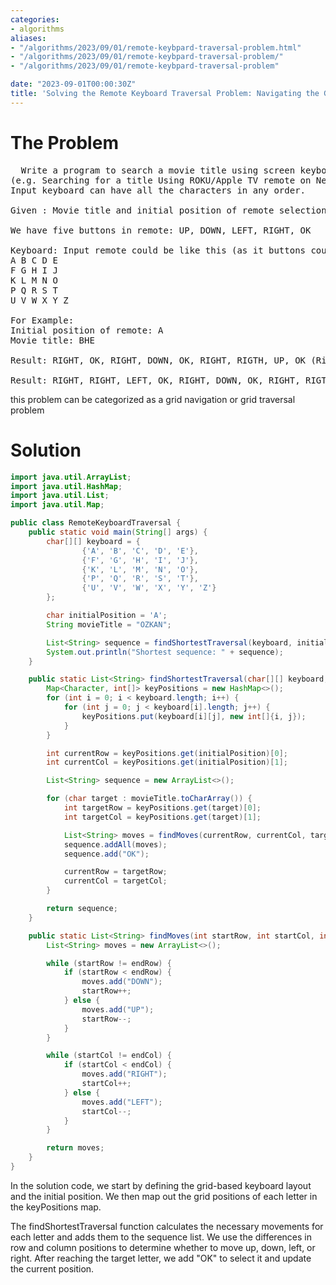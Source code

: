 ```yaml
---
categories:
- algorithms
aliases:
- "/algorithms/2023/09/01/remote-keybpard-traversal-problem.html"
- "/algorithms/2023/09/01/remote-keybpard-traversal-problem/"
- "/algorithms/2023/09/01/remote-keybpard-traversal-problem"

date: "2023-09-01T00:00:30Z"
title: 'Solving the Remote Keyboard Traversal Problem: Navigating the Grid Efficiently'
---
```

# The Problem
<pre>
  Write a program to search a movie title using screen keyboard with minimal traversal
(e.g. Searching for a title Using ROKU/Apple TV remote on Netflix).
Input keyboard can have all the characters in any order.

Given : Movie title and initial position of remote selection

We have five buttons in remote: UP, DOWN, LEFT, RIGHT, OK

Keyboard: Input remote could be like this (as it buttons could be in any order)
A B C D E
F G H I J
K L M N O
P Q R S T
U V W X Y Z

For Example:
Initial position of remote: A
Movie title: BHE

Result: RIGHT, OK, RIGHT, DOWN, OK, RIGHT, RIGTH, UP, OK (Right answer)

Result: RIGHT, RIGHT, LEFT, OK, RIGHT, DOWN, OK, RIGHT, RIGTH, UP, OK (incorrect, not the shortest one)
</pre>
this problem can be categorized as a grid navigation or grid traversal problem 
# Solution
```java
import java.util.ArrayList;
import java.util.HashMap;
import java.util.List;
import java.util.Map;

public class RemoteKeyboardTraversal {
    public static void main(String[] args) {
        char[][] keyboard = {
                {'A', 'B', 'C', 'D', 'E'},
                {'F', 'G', 'H', 'I', 'J'},
                {'K', 'L', 'M', 'N', 'O'},
                {'P', 'Q', 'R', 'S', 'T'},
                {'U', 'V', 'W', 'X', 'Y', 'Z'}
        };

        char initialPosition = 'A';
        String movieTitle = "OZKAN";

        List<String> sequence = findShortestTraversal(keyboard, initialPosition, movieTitle);
        System.out.println("Shortest sequence: " + sequence);
    }

    public static List<String> findShortestTraversal(char[][] keyboard, char initialPosition, String movieTitle) {
        Map<Character, int[]> keyPositions = new HashMap<>();
        for (int i = 0; i < keyboard.length; i++) {
            for (int j = 0; j < keyboard[i].length; j++) {
                keyPositions.put(keyboard[i][j], new int[]{i, j});
            }
        }

        int currentRow = keyPositions.get(initialPosition)[0];
        int currentCol = keyPositions.get(initialPosition)[1];

        List<String> sequence = new ArrayList<>();

        for (char target : movieTitle.toCharArray()) {
            int targetRow = keyPositions.get(target)[0];
            int targetCol = keyPositions.get(target)[1];

            List<String> moves = findMoves(currentRow, currentCol, targetRow, targetCol);
            sequence.addAll(moves);
            sequence.add("OK");

            currentRow = targetRow;
            currentCol = targetCol;
        }

        return sequence;
    }

    public static List<String> findMoves(int startRow, int startCol, int endRow, int endCol) {
        List<String> moves = new ArrayList<>();

        while (startRow != endRow) {
            if (startRow < endRow) {
                moves.add("DOWN");
                startRow++;
            } else {
                moves.add("UP");
                startRow--;
            }
        }

        while (startCol != endCol) {
            if (startCol < endCol) {
                moves.add("RIGHT");
                startCol++;
            } else {
                moves.add("LEFT");
                startCol--;
            }
        }

        return moves;
    }
}
```

In the solution code, we start by defining the grid-based keyboard layout and the initial position. We then map out the grid positions of each letter in the keyPositions map.

The findShortestTraversal function calculates the necessary movements for each letter and adds them to the sequence list. We use the differences in row and column positions to determine whether to move up, down, left, or right. After reaching the target letter, we add "OK" to select it and update the current position.